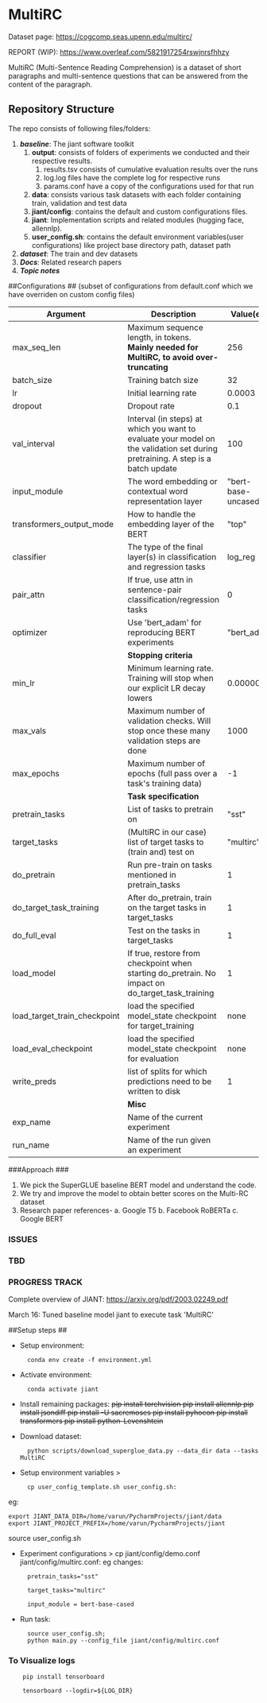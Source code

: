 # MultiRC #
Dataset page: https://cogcomp.seas.upenn.edu/multirc/

REPORT (WIP): https://www.overleaf.com/5821917254rswjnrsfhhzy

MultiRC (Multi-Sentence Reading Comprehension) is a dataset of short paragraphs and multi-sentence questions that can be answered from the content of the paragraph.

## Repository Structure ##
The repo consists of following files/folders: 
1. ***baseline***: The jiant software toolkit 
    1. **output**: consists of folders of experiments we conducted and their respective results.
        1. results.tsv consists of cumulative evaluation results over the runs
        2. log.log files have the complete log for respective runs
        3. params.conf have a copy of the configurations used for that run
    2. **data**: consists various task datasets with each folder containing train, validation and test data
    3. **jiant/config**: contains the default and custom configurations files.
    4. **jiant**: Implementation scripts and related modules (hugging face, allennlp).
    5. **user_config.sh**: contains the default environment variables(user configurations) like project base directory path, dataset path
2. ***dataset***: The train and dev datasets
3. ***Docs***: Related research papers
4. ***Topic notes***

##Configurations ##
(subset of configurations from default.conf which we have overriden on custom config files)

Argument| Description| Value(eg:)
---------| -------------|----
max_seq_len| Maximum sequence length, in tokens. **Mainly needed for MultiRC, to avoid over-truncating**| 256
batch_size| Training batch size| 32
lr| Initial learning rate| 0.0003
dropout| Dropout rate| 0.1
val_interval| Interval (in steps) at which you want to evaluate your model on the validation set during pretraining. A step is a batch update| 100
input_module| The word embedding or contextual word representation layer| "bert-base-uncased"
transformers_output_mode | How to handle the embedding layer of the BERT| "top"
classifier| The type of the final layer(s) in classification and regression tasks| log_reg
pair_attn| If true, use attn in sentence-pair classification/regression tasks| 0
optimizer| Use 'bert_adam' for reproducing BERT experiments| "bert_adam"
||          **Stopping criteria**        ||
min_lr| Minimum learning rate. Training will stop when our explicit LR decay lowers| 0.000001
max_vals| Maximum number of validation checks. Will stop once these many validation steps are done| 1000
max_epochs| Maximum number of epochs (full pass over a task's training data)| -1
||         **Task specification**        ||
pretrain_tasks| List of tasks to pretrain on| "sst"
target_tasks| (MultiRC in our case) list of target tasks to (train and) test on| "multirc"
do_pretrain| Run pre-train on tasks mentioned in pretrain_tasks| 1
do_target_task_training| After do_pretrain, train on the target tasks in target_tasks| 1
do_full_eval| Test on the tasks in target_tasks| 1 
load_model| If true, restore from checkpoint when starting do_pretrain. No impact on do_target_task_training| 1 
load_target_train_checkpoint| load the specified model_state checkpoint for target_training| none
load_eval_checkpoint| load the specified model_state checkpoint for evaluation| none
write_preds| list of splits for which predictions need to be written to disk| 1
||        **Misc**                     ||
exp_name| Name of the current experiment|  
run_name| Name of the run given an experiment|





###Approach ###
1. We pick the SuperGLUE baseline BERT model and understand the code.
2. We try and improve the model to obtain better scores on the Multi-RC dataset
3. Research paper references- 
a. Google T5
b. Facebook RoBERTa
c. Google BERT

### ISSUES ###

### TBD ###

### PROGRESS TRACK ###

Complete overview of JIANT: https://arxiv.org/pdf/2003.02249.pdf 

March 16: Tuned baseline model jiant to execute task 'MultiRC'

##Setup steps ##

- Setup environment: 

        conda env create -f environment.yml

- Activate environment: 
        
        conda activate jiant

- Install remaining packages:
~~pip install torchvision 
pip install allennlp
pip install jsondiff
pip install -U sacremoses
pip install pyhocon
pip install transformers
pip install python-Levenshtein~~

- Download dataset: 

        python scripts/download_superglue_data.py --data_dir data --tasks MultiRC

- Setup environment variables > 

        cp user_config_template.sh user_config.sh:

eg: 

    export JIANT_DATA_DIR=/home/varun/PycharmProjects/jiant/data
    export JIANT_PROJECT_PREFIX=/home/varun/PycharmProjects/jiant

source user_config.sh

- Experiment configurations > cp jiant/config/demo.conf jiant/config/multirc.conf:
eg changes:

        pretrain_tasks="sst"

        target_tasks="multirc"

        input_module = bert-base-cased

- Run task:

        source user_config.sh; 
        python main.py --config_file jiant/config/multirc.conf

### To Visualize logs ###

        pip install tensorboard

        tensorboard --logdir=${LOG_DIR} 

